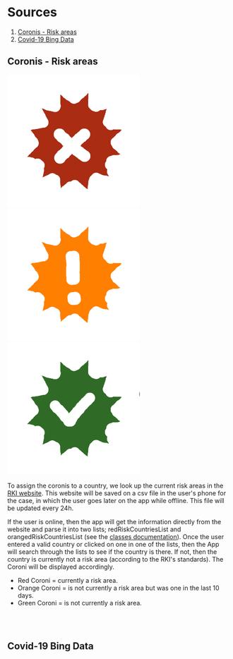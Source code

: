 # Sources

1. [Coronis - Risk areas](sources.md#coronis---risk-areas)
2. [Covid-19 Bing Data](sources.md#covid-19-bing-data)

## Coronis - Risk areas
<img src="../app\src\main\res\drawable\coroni_red.png" width=300px height=300px> <img src="../app\src\main\res\drawable\coroni_orange.png" width=300px height=300px> <img src="../app/src/main/res/drawable/coroni_green.png" width=300px height=300px>
<br>

To assign the coronis to a country, we look up the current risk areas in the [RKI website](https://www.rki.de/DE/Content/InfAZ/N/Neuartiges_Coronavirus/Risikogebiete_neu.html). This website will be saved on a csv file in the user's phone for the case, in which the user goes later on the app while offline. This file will be updated every 24h.

If the user is online, then the app will get the information directly from the website and parse it into two lists; redRiskCountriesList and orangedRiskCountriesList (see the [classes documentation](classes.md#RiskCountriesExtraction)). Once the user entered a valid country or clicked on one in one of the lists, then the App will search through the lists to see if the country is there. If not, then the country is currently not a risk area (according to the RKI's standards). The Coroni will be displayed accordingly.

- Red Coroni = currently a risk area.
- Orange Coroni = is not currently a risk area but was one in the last 10 days.
- Green Coroni = is not currently a risk area.

<br><br>

## Covid-19 Bing Data
